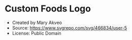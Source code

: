 # Custom Foods Logo

- Created by Mary Akveo
- Source: https://www.svgrepo.com/svg/466834/user-5
- License: Public Domain